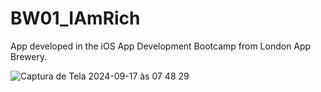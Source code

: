 # BW01_IAmRich
App developed in the iOS App Development Bootcamp from London App Brewery.


![Captura de Tela 2024-09-17 às 07 48 29](https://github.com/user-attachments/assets/e9b931f8-d05d-4985-ba02-2c0c50cc64ab)
